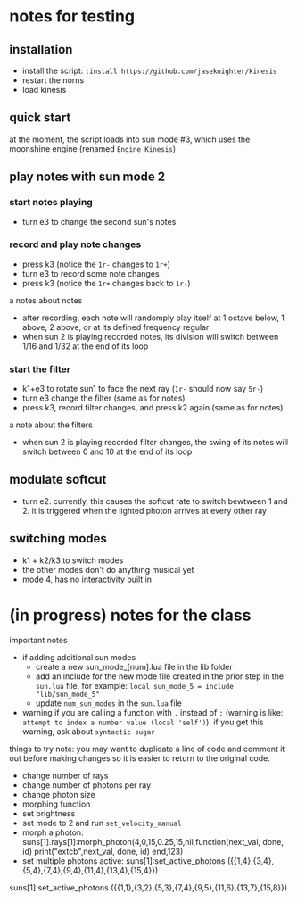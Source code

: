 # notes for testing 
## installation
* install the script: `;install https://github.com/jaseknighter/kinesis`
* restart the norns
* load kinesis

## quick start
at the moment, the script loads into sun mode #3, which uses the moonshine engine (renamed `Engine_Kinesis`)

## play notes with sun mode 2
### start notes playing
* turn e3 to change the second sun's notes

### record and play note changes
* press k3 (notice the `1r-` changes to `1r+`)
* turn e3 to record some note changes
* press k3 (notice the `1r+` changes back to `1r-`)

a notes about notes
* after recording, each note will randomply play itself at 1 octave below, 1 above, 2 above, or at its defined frequency regular
* when sun 2 is playing recorded notes, its division will switch between 1/16 and 1/32 at the end of its loop

### start the filter
* k1+e3 to rotate sun1 to face the next ray (`1r-` should now say `5r-`)
* turn e3 change the filter (same as for notes)
* press k3, record filter changes, and press k2 again (same as for notes)

a note about the filters
* when sun 2 is playing recorded filter changes, the swing of its notes will switch between 0 and 10 at the end of its loop

## modulate softcut
* turn e2. currently, this causes the softcut rate to switch bewtween 1 and 2. it is triggered when the lighted photon arrives at every other ray


## switching modes
* k1 + k2/k3 to switch modes
* the other modes don't do anything musical yet
* mode 4, has no interactivity built in



# (in progress) notes for the class
important notes
* if adding additional sun modes
  * create a new sun_mode_[num].lua file in the lib folder
  * add an include for the new mode file created in the prior step in the `sun.lua` file. for example:
  `local sun_mode_5 = include "lib/sun_mode_5"`
  * update `num_sun_modes` in the `sun.lua` file
* warning if you are calling a function with `.` instead of `:` (warning is like: `attempt to index a number value (local 'self')`). if you get this warning, ask about `syntactic sugar`

things to try
note: you may want to duplicate a line of code and comment it out before making changes so it is easier to return to the original code.

* change number of rays
* change number of photons per ray
* change photon size
* morphing function
* set brightness
* set mode to 2 and run `set_velocity_manual`
* morph a photon:
suns[1].rays[1]:morph_photon(4,0,15,0.25,15,nil,function(next_val, done, id) print("extcb",next_val, done, id) end,123)
* set multiple photons active: 
suns[1]:set_active_photons ({{1,4},{3,4},{5,4},{7,4},{9,4},{11,4},{13,4},{15,4}})


suns[1]:set_active_photons ({{1,1},{3,2},{5,3},{7,4},{9,5},{11,6},{13,7},{15,8}})
